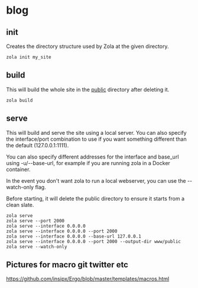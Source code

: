 # blog

## init

Creates the directory structure used by Zola at the given directory.
```
zola init my_site
```

## build

This will build the whole site in the [public](public) directory after deleting it.
```
zola build
```

## serve

This will build and serve the site using a local server. You can also specify the interface/port combination to use if you want something different than the default (127.0.0.1:1111).

You can also specify different addresses for the interface and base_url using -u/--base-url, for example if you are running zola in a Docker container.

In the event you don't want zola to run a local webserver, you can use the --watch-only flag.

Before starting, it will delete the public directory to ensure it starts from a clean slate.

```
zola serve
zola serve --port 2000
zola serve --interface 0.0.0.0
zola serve --interface 0.0.0.0 --port 2000
zola serve --interface 0.0.0.0 --base-url 127.0.0.1
zola serve --interface 0.0.0.0 --port 2000 --output-dir www/public
zola serve --watch-only
```



## Pictures for macro git twitter etc

https://github.com/insipx/Ergo/blob/master/templates/macros.html